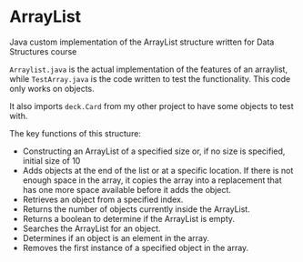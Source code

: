 # ArrayList
Java custom implementation of the ArrayList structure written for Data Structures course

`Arraylist.java` is the actual implementation of the features of an arraylist, while `TestArray.java` is the code written to test the functionality. This code only works on objects.

It also imports `deck.Card` from my other project to have some objects to test with.

The key functions of this structure:
* Constructing an ArrayList of a specified size or, if no size is specified, initial size of 10
* Adds objects at the end of the list or at a specific location. If there is not enough space in the array, it copies the array into a replacement that has one more space available before it adds the object.
* Retrieves an object from a specified index.
* Returns the number of objects currently inside the ArrayList.
* Returns a boolean to determine if the ArrayList is empty.
* Searches the ArrayList for an object.
* Determines if an object is an element in the array.
* Removes the first instance of a specified object in the array.
